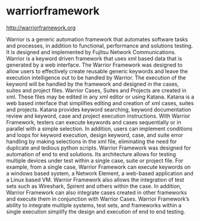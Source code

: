 # warriorframework
http://warriorframework.org

Warrior is a generic automation framework that automates software tasks and processes, in addition to functional, performance and solutions testing. It is designed and implemented by Fujitsu Network Communications.
Warrior is a keyword driven framework that uses xml based data that is generated by a web interface. The Warrior Framework was designed to allow users to effectively create reusable generic keywords and leave the execution intelligence out to be handled by Warrior. The execution of the keyword will be handled by the framework and designed in the cases, suites and project files. Warrior Cases, Suites and Projects are created in xml. These files may be edited in any xml editor or using Katana. Katana is a web based interface that simplifies editing and creation of xml cases, suites and projects. Katana provides keyword searching, keyword documentation review and keyword, case and project execution instructions.
With Warrior Framework, testers can execute keywords and cases sequentially or in parallel with a simple selection. In addition, users can implement conditions and loops for keyword execution, design keyword, case, and suite error handling by making selections in the xml file, eliminating the need for duplicate and tedious python scripts.
Warrior Framework was designed for automation of end to end solutions. Its architecture allows for testing multiple devices under test within a single case, suite or project file. For example, from a single case, Warrior Framework can execute keywords on a windows based system, a Network Element, a web-based application and a Linux based VM. Warrior Framework also allows the integration of test sets such as Wireshark, Spirent and others within the case. In addition, Warrior Framework can also integrate cases created in other frameworks and execute them in conjunction with Warrior Cases. Warrior Framework’s ability to integrate multiple systems, test sets, and frameworks within a single execution simplify the design and execution of end to end testing.
